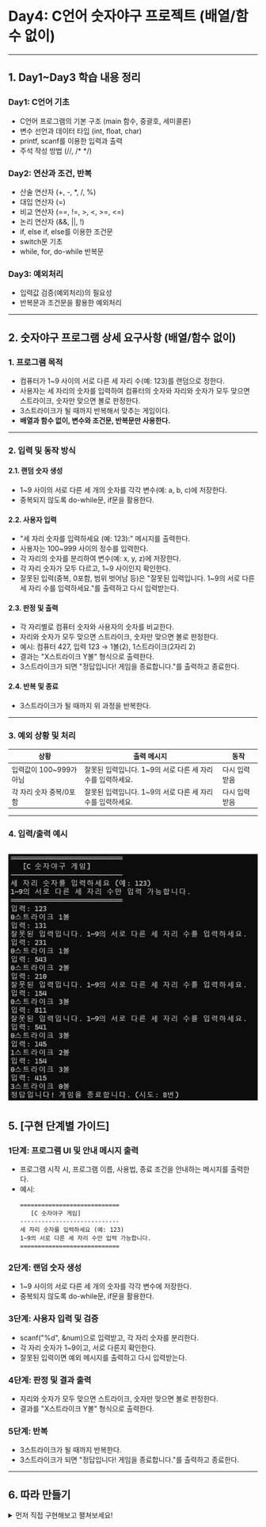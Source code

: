 # Day4: C언어 숫자야구 프로젝트 (배열/함수 없이)

---

## 1. Day1~Day3 학습 내용 정리

### Day1: C언어 기초
- C언어 프로그램의 기본 구조 (main 함수, 중괄호, 세미콜론)
- 변수 선언과 데이터 타입 (int, float, char)
- printf, scanf를 이용한 입력과 출력
- 주석 작성 방법 (//, /* */)

### Day2: 연산과 조건, 반복
- 산술 연산자 (+, -, *, /, %)
- 대입 연산자 (=)
- 비교 연산자 (==, !=, >, <, >=, <=)
- 논리 연산자 (&&, ||, !)
- if, else if, else를 이용한 조건문
- switch문 기초
- while, for, do-while 반복문

### Day3: 예외처리
- 입력값 검증(예외처리)의 필요성
- 반복문과 조건문을 활용한 예외처리

---

## 2. 숫자야구 프로그램 상세 요구사항 (배열/함수 없이)

### 1. 프로그램 목적
- 컴퓨터가 1~9 사이의 서로 다른 세 자리 수(예: 123)를 랜덤으로 정한다.
- 사용자는 세 자리의 숫자를 입력하여 컴퓨터의 숫자와 자리와 숫자가 모두 맞으면 스트라이크, 숫자만 맞으면 볼로 판정한다.
- 3스트라이크가 될 때까지 반복해서 맞추는 게임이다.
- **배열과 함수 없이, 변수와 조건문, 반복문만 사용한다.**

---

### 2. 입력 및 동작 방식

#### 2.1. 랜덤 숫자 생성
- 1~9 사이의 서로 다른 세 개의 숫자를 각각 변수(예: a, b, c)에 저장한다.
- 중복되지 않도록 do-while문, if문을 활용한다.

#### 2.2. 사용자 입력
- "세 자리 숫자를 입력하세요 (예: 123):" 메시지를 출력한다.
- 사용자는 100~999 사이의 정수를 입력한다.
- 각 자리의 숫자를 분리하여 변수(예: x, y, z)에 저장한다.
- 각 자리 숫자가 모두 다르고, 1~9 사이인지 확인한다.
- 잘못된 입력(중복, 0포함, 범위 벗어남 등)은 "잘못된 입력입니다. 1~9의 서로 다른 세 자리 수를 입력하세요."를 출력하고 다시 입력받는다.

#### 2.3. 판정 및 출력
- 각 자리별로 컴퓨터 숫자와 사용자의 숫자를 비교한다.
- 자리와 숫자가 모두 맞으면 스트라이크, 숫자만 맞으면 볼로 판정한다.
- 예시: 컴퓨터 427, 입력 123 → 1볼(2), 1스트라이크(2자리 2)
- 결과는 "X스트라이크 Y볼" 형식으로 출력한다.
- 3스트라이크가 되면 "정답입니다! 게임을 종료합니다."를 출력하고 종료한다.

#### 2.4. 반복 및 종료
- 3스트라이크가 될 때까지 위 과정을 반복한다.

---

### 3. 예외 상황 및 처리

| 상황                      | 출력 메시지                                                    | 동작                                      |
|---------------------------|----------------------------------------------------------------|--------------------------------------------|
| 입력값이 100~999가 아님    | 잘못된 입력입니다. 1~9의 서로 다른 세 자리 수를 입력하세요.     | 다시 입력 받음                             |
| 각 자리 숫자 중복/0포함    | 잘못된 입력입니다. 1~9의 서로 다른 세 자리 수를 입력하세요.     | 다시 입력 받음                             |

---

### 4. 입력/출력 예시

![alt text](img/image-3.png)
---

## 5. [구현 단계별 가이드]

### 1단계: 프로그램 UI 및 안내 메시지 출력
- 프로그램 시작 시, 프로그램 이름, 사용법, 종료 조건을 안내하는 메시지를 출력한다.
- 예시:
  ```
  ============================
     [C 숫자야구 게임]   
  ----------------------------
  세 자리 숫자를 입력하세요 (예: 123)
  1~9의 서로 다른 세 자리 수만 입력 가능합니다.
  ============================
  ```

### 2단계: 랜덤 숫자 생성
- 1~9 사이의 서로 다른 세 개의 숫자를 각각 변수에 저장한다.
- 중복되지 않도록 do-while문, if문을 활용한다.

### 3단계: 사용자 입력 및 검증
- scanf("%d", &num)으로 입력받고, 각 자리 숫자를 분리한다.
- 각 자리 숫자가 1~9이고, 서로 다른지 확인한다.
- 잘못된 입력이면 예외 메시지를 출력하고 다시 입력받는다.

### 4단계: 판정 및 결과 출력
- 자리와 숫자가 모두 맞으면 스트라이크, 숫자만 맞으면 볼로 판정한다.
- 결과를 "X스트라이크 Y볼" 형식으로 출력한다.

### 5단계: 반복
- 3스트라이크가 될 때까지 반복한다.
- 3스트라이크가 되면 "정답입니다! 게임을 종료합니다."를 출력하고 종료한다.

---

## 6. 따라 만들기
<details>
<summary>먼저 직접 구현해보고 펼쳐보세요!</summary>

아래 단계별로 코드를 직접 입력하며 숫자야구 게임을 완성해보세요!

---

### 1단계: 기본 구조와 변수 선언

필요한 헤더파일과 변수들을 선언합니다.

```c
#include <stdio.h>
#include <stdlib.h>
#include <time.h>

int main() {
    int a, b, c; // 컴퓨터 숫자
    int num, x, y, z; // 사용자 입력 및 자리 분리
    int strike, ball;
    int try = 0;
```

---

### 2단계: 랜덤 시드 설정 및 컴퓨터 숫자 생성

랜덤 시드를 설정하고, 1~9 사이의 서로 다른 세 숫자를 뽑아 변수에 저장합니다.

```c
    srand((unsigned int)time(NULL));
    do {
        a = rand() % 9 + 1;
        b = rand() % 9 + 1;
        c = rand() % 9 + 1;
    } while (a == b || a == c || b == c);
```

---

### 3단계: 안내 메시지 출력

게임 시작 안내 메시지를 출력합니다.

```c
    printf("============================\n");
    printf("   [C 숫자야구 게임]\n");
    printf("----------------------------\n");
    printf("세 자리 숫자를 입력하세요 (예: 123)\n");
    printf("1~9의 서로 다른 세 자리 수만 입력 가능합니다.\n");
    printf("============================\n");
```

---

### 4단계: 사용자 입력, 자리 분리, 예외처리

사용자 입력을 받고, 각 자리 숫자를 분리한 뒤, 조건에 맞지 않으면 예외 메시지를 출력합니다.

```c
    while (1) {
        printf("입력: ");
        scanf("%d", &num);

        x = num / 100;
        y = (num / 10) % 10;
        z = num % 10;

        if (num < 100 || num > 999 || x == y || x == z || y == z || x == 0 || y == 0 || z == 0) {
            printf("잘못된 입력입니다. 1~9의 서로 다른 세 자리 수를 입력하세요.\n");
            continue;
        }
```

---

### 5단계: 스트라이크/볼 판정 및 결과 출력, 종료 조건

스트라이크/볼 판정 후 결과를 출력하고, 3스트라이크면 게임을 종료합니다.

```c
        strike = 0;
        ball = 0;

        if (x == a) strike++;
        if (y == b) strike++;
        if (z == c) strike++;

        if (x == b || x == c) ball++;
        if (y == a || y == c) ball++;
        if (z == a || z == b) ball++;

        printf("%d스트라이크 %d볼\n", strike, ball);
        try++;

        if (strike == 3) {
            printf("정답입니다! 게임을 종료합니다. (시도: %d번)\n", try);
            break;
        }
    }
    return 0;
}
```

</details>